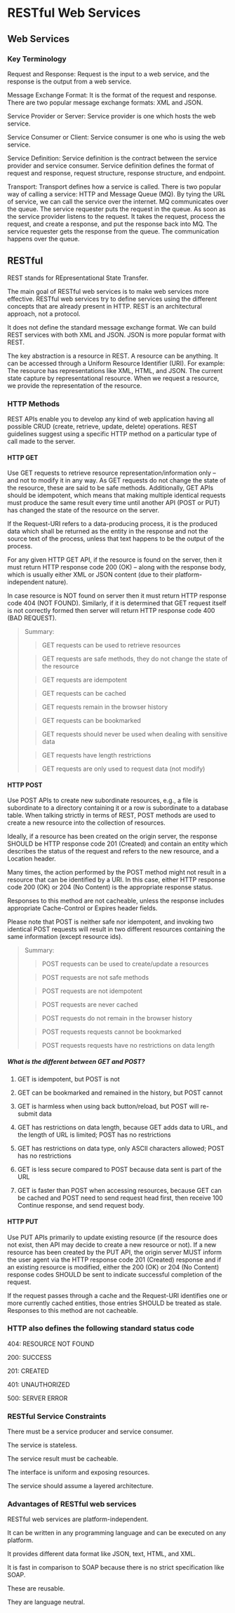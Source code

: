 # RESTful Web Services

## Web Services

### Key Terminology
Request and Response: Request is the input to a web service, and the response is the output from a web service.

Message Exchange Format: It is the format of the request and response. There are two popular message exchange formats: XML and JSON.

Service Provider or Server: Service provider is one which hosts the web service.

Service Consumer or Client: Service consumer is one who is using the web service.

Service Definition: Service definition is the contract between the service provider and service consumer. Service definition defines the format of request and response, request structure, response structure, and endpoint.

Transport: Transport defines how a service is called. There is two popular way of calling a service: HTTP and Message Queue (MQ). By tying the URL of service, we can call the service over the internet. MQ communicates over the queue. The service requester puts the request in the queue. As soon as the service provider listens to the request. It takes the request, process the request, and create a response, and put the response back into MQ. The service requester gets the response from the queue. The communication happens over the queue.



## RESTful
REST stands for REpresentational State Transfer.

The main goal of RESTful web services is to make web services more effective. RESTful web services try to define services using the different concepts that are already present in HTTP. REST is an architectural approach, not a protocol.

It does not define the standard message exchange
 format. We can build REST services with both XML
  and JSON. JSON is more popular format with REST. 
  
The key abstraction is a resource in REST. A resource can be anything. It can be accessed through a Uniform Resource Identifier (URI). For example: The resource has representations like XML, HTML, and JSON. The current state capture by representational resource. When we request a resource, we provide the representation of the resource.

### HTTP Methods
REST APIs enable you to develop any kind of web application having all possible CRUD (create, retrieve, update, delete) operations. REST guidelines suggest using a specific HTTP method on a particular type of call made to the server.

#### HTTP GET
Use GET requests to retrieve resource representation/information only – and not to modify it in any way. As GET requests do not change the state of the resource, these are said to be safe methods. Additionally, GET APIs should be idempotent, which means that making multiple identical requests must produce the same result every time until another API (POST or PUT) has changed the state of the resource on the server.

If the Request-URI refers to a data-producing process, it is the produced data which shall be returned as the entity in the response and not the source text of the process, unless that text happens to be the output of the process.

For any given HTTP GET API, if the resource is found on the server, then it must return HTTP response code 200 (OK) – along with the response body, which is usually either XML or JSON content (due to their platform-independent nature).

In case resource is NOT found on server then it must return HTTP response code 404 (NOT FOUND). Similarly, if it is determined that GET request itself is not correctly formed then server will return HTTP response code 400 (BAD REQUEST).

> Summary: 
>
> > GET requests can be used to retrieve resources
>
> > GET requests are safe methods, they do not change the state of the resource
>
> > GET requests are idempotent
>
> > GET requests can be cached
>
> > GET requests remain in the browser history
>
> > GET requests can be bookmarked
>
> > GET requests should never be used when dealing with sensitive data
>
> > GET requests have length restrictions
>
> > GET requests are only used to request data (not modify)

#### HTTP POST
Use POST APIs to create new subordinate resources, e.g., a file is subordinate to a directory containing it or a row is subordinate to a database table. When talking strictly in terms of REST, POST methods are used to create a new resource into the collection of resources.

Ideally, if a resource has been created on the origin server, the response SHOULD be HTTP response code 201 (Created) and contain an entity which describes the status of the request and refers to the new resource, and a Location header.

Many times, the action performed by the POST method might not result in a resource that can be identified by a URI. In this case, either HTTP response code 200 (OK) or 204 (No Content) is the appropriate response status.

Responses to this method are not cacheable, unless the response includes appropriate Cache-Control or Expires header fields.

Please note that POST is neither safe nor idempotent, and invoking two identical POST requests will result in two different resources containing the same information (except resource ids).

> Summary: 
>
> > POST requests can be used to create/update a resources
>
> > POST requests are not safe methods
>
> > POST requests are not idempotent
>
> > POST requests are never cached
>
> > POST requests do not remain in the browser history
>
> > POST requests requests cannot be bookmarked
>
> > POST requests requests have no restrictions on data length

##### What is the different between GET and POST?
1. GET is idempotent, but POST is not

2. GET can be bookmarked and remained in the history, but POST cannot

3. GET is harmless when using back button/reload, but POST will re-submit data

4. GET has restrictions on data length, because GET adds data to URL, and the length of URL is limited; POST has no restrictions

5. GET has restrictions on data type, only ASCII characters allowed; POST has no restrictions 

6. GET is less secure compared to POST because data sent is part of the URL

7. GET is faster than POST when accessing resources, 
because GET can be cached and POST need to send request head first, then 
receive 100 Continue response, and send request body. 

#### HTTP PUT
Use PUT APIs primarily to update existing resource (if the resource does not exist, then API may decide to create a new resource or not). If a new resource has been created by the PUT API, the origin server MUST inform the user agent via the HTTP response code 201 (Created) response and if an existing resource is modified, either the 200 (OK) or 204 (No Content) response codes SHOULD be sent to indicate successful completion of the request.

If the request passes through a cache and the Request-URI identifies one or more currently cached entities, those entries SHOULD be treated as stale. Responses to this method are not cacheable.





### HTTP also defines the following standard status code
404: RESOURCE NOT FOUND

200: SUCCESS

201: CREATED

401: UNAUTHORIZED

500: SERVER ERROR

### RESTful Service Constraints
There must be a service producer and service consumer.

The service is stateless.

The service result must be cacheable.

The interface is uniform and exposing resources.

The service should assume a layered architecture.

### Advantages of RESTful web services
RESTful web services are platform-independent.

It can be written in any programming language and can be executed on any platform.

It provides different data format like JSON, text, HTML, and XML.

It is fast in comparison to SOAP because there is no strict specification like SOAP.

These are reusable.

They are language neutral.


